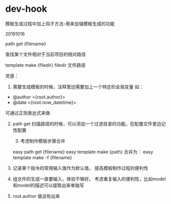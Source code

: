 # dev-hook

模板生成过程中加上钩子方法-用来加强模板生成的功能


20191016

path get {filename}

查找某个文件相对于当前项目的相对路径


template make {filedir} filedir 文件路径

灵感：
1. 需要生成模板的时候，注释里边需要加上一个特定的全局变量
如：
* @author <{root.author}>
* @date <{root.now_datetime}>


可通过正则表达式来做

2. path get 扫描路径的时候，可以添加一个过滤目录的功能。在配置文件里边记性配置


    3. 考虑制作模板步骤合并

    easy path get {filename}
    easy template make {path}
    合并为：
    easy template make -f {filename}


4. 记录某个指令的常用输入值作为默认值， 提高模板制作过程的便利性

5. 组文件的生成一直要输入，体验不够好。 考虑重复输入的便利性，比如model和model的描述可以提取出来单独写

6. root.author 值没有出来



